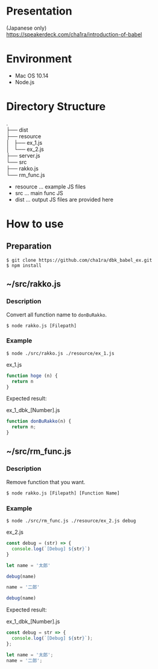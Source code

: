 # Presentation
(Japanese only)  
https://speakerdeck.com/cha1ra/introduction-of-babel

# Environment
- Mac OS 10.14
- Node.js

# Directory Structure

.  
├── dist   
├── resource  
│   ├── ex_1.js  
│   └── ex_2.js  
├── server.js  
└── src  
    ├── rakko.js  
    └── rm_func.js  

- resource ... example JS files
- src ... main func JS
- dist ... output JS files are provided here


# How to use

## Preparation

```
$ git clone https://github.com/cha1ra/dbk_babel_ex.git
$ npm install
```

## ~/src/rakko.js

### Description

Convert all function name to `donBuRakko`.

```
$ node rakko.js [Filepath]
```

  
### Example

```
$ node ./src/rakko.js ./resource/ex_1.js
```
  
ex_1.js
```javascript
function hoge (n) {
  return n
}
```
  
Expected result:  
  
ex_1_dbk_[Number].js
```javascript
function donBuRakko(n) {
  return n;
}
```

## ~/src/rm_func.js

### Description

Remove function that you want.

```
$ node rakko.js [Filepath] [Function Name]
```

### Example

```
$ node ./src/rm_func.js ./resource/ex_2.js debug
```
  
ex_2.js
```javascript
const debug = (str) => {
  console.log(`[Debug] ${str}`)
}

let name = '太郎'

debug(name)

name = '二郎'

debug(name)
```
  
Expected result:  
  
ex_1_dbk_[Number].js
```javascript
const debug = str => {
  console.log(`[Debug] ${str}`);
};

let name = '太郎';
name = '二郎';
```
